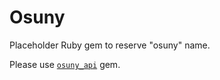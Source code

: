 # Osuny

Placeholder Ruby gem to reserve "osuny" name.

Please use [`osuny_api`](https://github.com/noesya/osuny-api) gem.